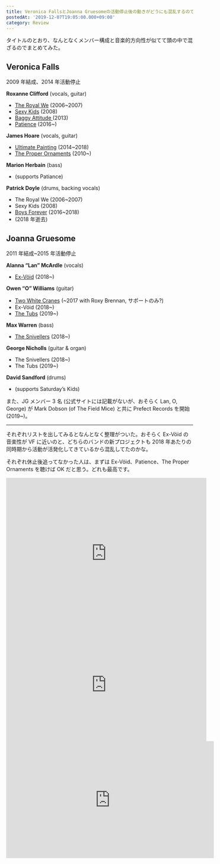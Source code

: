 ```yaml
---
title: Veronica FallsとJoanna Gruesomeの活動停止後の動きがどうにも混乱するのでリストにしてみた
postedAt: '2019-12-07T19:05:00.000+09:00'
category: Review
---
```


タイトルのとおり、なんとなくメンバー構成と音楽的方向性が似てて頭の中で混ざるのでまとめてみた。

## Veronica Falls

2009 年結成、2014 年活動停止

**Roxanne Clifford** (vocals, guitar)

- [The Royal We](https://www.dominomusic.com/artists/the-royal-we) (2006\~2007)
- [Sexy Kids](https://www.slumberlandrecords.com/artists/show/67) (2008)
- [Baggy Attitude ](http://comfortableonatightrope.bigcartel.com/product/pre-order-baggy-attitude-7-flexidisc-of-chris-knox-toy-love-tall-dwarves-covers)(2013)
- [Patience](https://patienceworld.com/) (2016\~)

**James Hoare** (vocals, guitar)

- [Ultimate Painting](https://ultimatepainting.bandcamp.com/) (2014\~2018)
- [The Proper Ornaments](https://theproperornaments.bandcamp.com/) (2010\~)

**Marion Herbain** (bass)

- (supports Patiance)

**Patrick Doyle** (drums, backing vocals)

- The Royal We (2006\~2007)
- Sexy Kids (2008)
- [Boys Forever](https://boysforever.bandcamp.com/) (2016\~2018)
- (2018 年逝去)

## Joanna Gruesome

2011 年結成\~2015 年活動停止

**Alanna “Lan” McArdle** (vocals)

- [Ex-Vöid](https://ex-void.bandcamp.com/) (2018\~)

**Owen “O” Williams** (guitar)

- [Two White Cranes](https://twowhitecranes.bandcamp.com/) (\~2017 with Roxy Brennan, サポートのみ?)
- Ex-Vöid (2018\~)
- [The Tubs](https://the-tubs.bandcamp.com) (2019\~)

**Max Warren** (bass)

- [The Snivellers](https://gobnation.bandcamp.com/) (2018\~)

**George Nicholls** (guitar & organ)

- The Snivellers (2018\~)
- The Tubs (2019\~)

**David Sandford** (drums)

- (supports Saturday’s Kids)

また、JG メンバー 3 名 (公式サイトには記載がないが、おそらく Lan, O, George) が Mark Dobson (of The Field Mice) と共に Prefect Records を開始(2019\~)。

---

それぞれリストを出してみるとなんとなく整理がついた。おそらく Ex-Vöid の音楽性が VF に近いのと、どちらのバンドの新プロジェクトも 2018 年あたりの同時期から活動が活発化してきているから混乱してたのかな。

それぞれ休止後追ってなかった人は、まずは Ex-Vöid、Patience、The Proper Ornaments を聴けば OK だと思う。どれも最高です。

<iframe width="540" height="405" id="youtube_iframe" class="youtube" src="https://www.youtube.com/embed/1XGey3v7eZw?feature=oembed&amp;enablejsapi=1&amp;origin=https://safe.txmblr.com&amp;wmode=opaque" frameborder="0" allow="accelerometer; autoplay; encrypted-media; gyroscope; picture-in-picture" allowfullscreen=""></iframe> <iframe width="540" height="304" id="youtube_iframe" class="youtube" src="https://www.youtube.com/embed/1U1GFUq4P0E?feature=oembed&amp;enablejsapi=1&amp;origin=https://safe.txmblr.com&amp;wmode=opaque" frameborder="0" allow="accelerometer; autoplay; encrypted-media; gyroscope; picture-in-picture" allowfullscreen=""></iframe> <iframe width="560" height="315" class="youtube" src="https://www.youtube.com/embed/6WhtVj63B6w" frameborder="0" allow="accelerometer; autoplay; encrypted-media; gyroscope; picture-in-picture" allowfullscreen=""></iframe>
